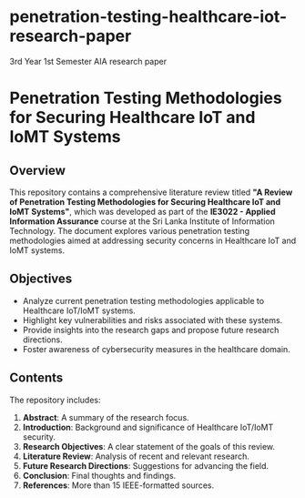 # penetration-testing-healthcare-iot-research-paper
3rd Year 1st Semester AIA research paper


# Penetration Testing Methodologies for Securing Healthcare IoT and IoMT Systems

## Overview
This repository contains a comprehensive literature review titled **"A Review of Penetration Testing Methodologies for Securing Healthcare IoT and IoMT Systems"**, which was developed as part of the **IE3022 - Applied Information Assurance** course at the Sri Lanka Institute of Information Technology. The document explores various penetration testing methodologies aimed at addressing security concerns in Healthcare IoT and IoMT systems.

## Objectives
- Analyze current penetration testing methodologies applicable to Healthcare IoT/IoMT systems.
- Highlight key vulnerabilities and risks associated with these systems.
- Provide insights into the research gaps and propose future research directions.
- Foster awareness of cybersecurity measures in the healthcare domain.

## Contents
The repository includes:
1. **Abstract**: A summary of the research focus.
2. **Introduction**: Background and significance of Healthcare IoT/IoMT security.
3. **Research Objectives**: A clear statement of the goals of this review.
4. **Literature Review**: Analysis of recent and relevant research.
5. **Future Research Directions**: Suggestions for advancing the field.
6. **Conclusion**: Final thoughts and findings.
7. **References**: More than 15 IEEE-formatted sources.
